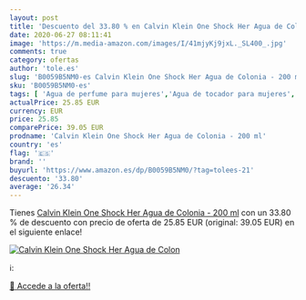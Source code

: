 ```yaml
---
layout: post
title: 'Descuento del 33.80 % en Calvin Klein One Shock Her Agua de Colon'
date: 2020-06-27 08:11:41
image: 'https://m.media-amazon.com/images/I/41mjyKj9jxL._SL400_.jpg'
comments: true
category: ofertas
author: 'tole.es'
slug: 'B0059B5NM0-es Calvin Klein One Shock Her Agua de Colonia - 200 ml'
sku: 'B0059B5NM0-es'
tags: [ 'Agua de perfume para mujeres','Agua de tocador para mujeres','Almacenaje de adornos festivos','Almacenamiento y organización','Belleza','Fragancias para mujeres','Hogar y cocina','Juguetes','Juguetes electrónicos','Juguetes y juegos','Perfumes y fragancias','Productos para el cuidado de la piel','Sets y juegos para el cuidado de la piel','Videojuegos para niños','agua','colonia','de', ]
actualPrice: 25.85 EUR
currency: EUR
price: 25.85
comparePrice: 39.05 EUR
prodname: 'Calvin Klein One Shock Her Agua de Colonia - 200 ml'
country: 'es'
flag: '🇪🇸'
brand: ''
buyurl: 'https://www.amazon.es/dp/B0059B5NM0/?tag=tolees-21'
descuento: '33.80'
average: '26.34'
---
```


Tienes [Calvin Klein One Shock Her Agua de Colonia - 200 ml](https://www.amazon.es/dp/B0059B5NM0/?tag=tolees-21) con un 33.80 % de descuento con precio de oferta de 25.85 EUR (original: 39.05 EUR) en el siguiente enlace!

[![Calvin Klein One Shock Her Agua de Colon](https://m.media-amazon.com/images/I/41mjyKj9jxL._SL400_.jpg)](https://www.amazon.es/dp/B0059B5NM0/?tag=tolees-21)

ℹ️:


[🛒 Accede a la oferta!!](https://www.amazon.es/dp/B0059B5NM0/?tag=tolees-21)
